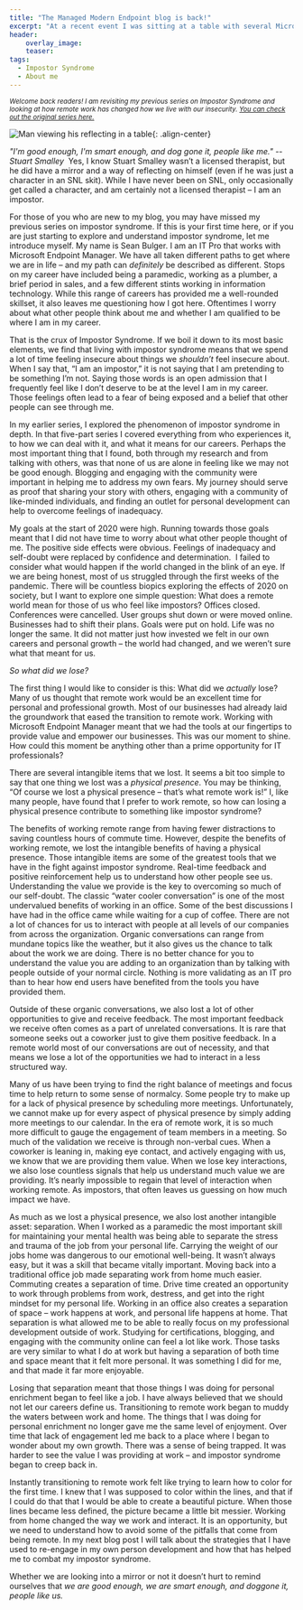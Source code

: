 ```yaml
---
title: "The Managed Modern Endpoint blog is back!"
excerpt: "At a recent event I was sitting at a table with several Microsoft team members and customers. We all had one thing in common – a love for Microsoft’s Modern Endpoint Management solutions."
header:
    overlay_image:
    teaser:
tags:
  - Impostor Syndrome
  - About me    
---
```


<small>_Welcome back readers! I am revisiting my previous series on Impostor Syndrome and looking at how remote work has changed how we live with our insecurity. [You can check out the original series here.](https://www.modernendpoint.com/managed/do-i-belong-at-this-table)_</small>

![Man viewing his reflecting in a table](https://managedblog.github.io/managed/assets/images/legacy/tablereflection.jpg){: .align-center}

_"I'm good enough, I'm smart enough, and dog gone it, people like me." -- Stuart Smalley_
​
Yes, I know Stuart Smalley wasn’t a licensed therapist, but he did have a mirror and a way of reflecting on himself (even if he was just a character in an SNL skit). While I have never been on SNL, only occasionally get called a character, and am certainly not a licensed therapist – I am an impostor.

For those of you who are new to my blog, you may have missed my previous series on impostor syndrome. If this is your first time here, or if you are just starting to explore and understand impostor syndrome, let me introduce myself. My name is Sean Bulger. I am an IT Pro that works with Microsoft Endpoint Manager. We have all taken different paths to get where we are in life – and my path can _definitely_ be described as different. Stops on my career have included being a paramedic, working as a plumber, a brief period in sales, and a few different stints working in information technology. While this range of careers has provided me a well-rounded skillset, it also leaves me questioning how I got here. Oftentimes I worry about what other people think about me and whether I am qualified to be where I am in my career.

That is the crux of Impostor Syndrome. If we boil it down to its most basic elements, we find that living with impostor syndrome means that we spend a lot of time feeling insecure about things we _shouldn’t_ feel insecure about. When I say that, “I am an impostor,” it is not saying that I am pretending to be something I’m not. Saying those words is an open admission that I frequently feel like I don’t deserve to be at the level I am in my career. Those feelings often lead to a fear of being exposed and a belief that other people can see through me.

In my earlier series, I explored the phenomenon of impostor syndrome in depth. In that five-part series I covered everything from who experiences it, to how we can deal with it, and what it means for our careers. Perhaps the most important thing that I found, both through my research and from talking with others, was that none of us are alone in feeling like we may not be good enough. Blogging and engaging with the community were important in helping me to address my own fears. My journey should serve as proof that sharing your story with others, engaging with a community of like-minded individuals, and finding an outlet for personal development can help to overcome feelings of inadequacy.

My goals at the start of 2020 were high. Running towards those goals meant that I did not have time to worry about what other people thought of me. The positive side effects were obvious. Feelings of inadequacy and self-doubt were replaced by confidence and determination.
​
I failed to consider what would happen if the world changed in the blink of an eye. If we are being honest, most of us struggled through the first weeks of the pandemic. There will be countless biopics exploring the effects of 2020 on society, but I want to explore one simple question: What does a remote world mean for those of us who feel like impostors?
Offices closed. Conferences were cancelled. User groups shut down or were moved online. Businesses had to shift their plans. Goals were put on hold. Life was no longer the same. It did not matter just how invested we felt in our own careers and personal growth – the world had changed, and we weren’t sure what that meant for us.

_So what did we lose?_

The first thing I would like to consider is this: What did we _actually_ lose? Many of us thought that remote work would be an excellent time for personal and professional growth. Most of our businesses had already laid the groundwork that eased the transition to remote work. Working with Microsoft Endpoint Manager meant that we had the tools at our fingertips to provide value and empower our businesses. This was our moment to shine. How could this moment be anything other than a prime opportunity for IT professionals?

There are several intangible items that we lost. It seems a bit too simple to say that one thing we lost was a _physical presence_. You may be thinking, “Of course we lost a physical presence – that’s what remote work is!” I, like many people, have found that I prefer to work remote, so how can losing a physical presence contribute to something like impostor syndrome?

The benefits of working remote range from having fewer distractions to saving countless hours of commute time. However, despite the benefits of working remote, we lost the intangible benefits of having a physical presence. Those intangible items are some of the greatest tools that we have in the fight against impostor syndrome. Real-time feedback and positive reinforcement help us to understand how other people see us. Understanding the value we provide is the key to overcoming so much of our self-doubt. The classic “water cooler conversation” is one of the most undervalued benefits of working in an office. Some of the best discussions I have had in the office came while waiting for a cup of coffee. There are not a lot of chances for us to interact with people at all levels of our companies from across the organization. Organic conversations can range from mundane topics like the weather, but it also gives us the chance to talk about the work we are doing. There is no better chance for you to understand the value you are adding to an organization than by talking with people outside of your normal circle. Nothing is more validating as an IT pro than to hear how end users have benefited from the tools you have provided them.

Outside of these organic conversations, we also lost a lot of other opportunities to give and receive feedback. The most important feedback we receive often comes as a part of unrelated conversations. It is rare that someone seeks out a coworker just to give them positive feedback. In a remote world most of our conversations are out of necessity, and that means we lose a lot of the opportunities we had to interact in a less structured way.

Many of us have been trying to find the right balance of meetings and focus time to help return to some sense of normalcy. Some people try to make up for a lack of physical presence by scheduling more meetings. Unfortunately, we cannot make up for every aspect of physical presence by simply adding more meetings to our calendar. In the era of remote work, it is so much more difficult to gauge the engagement of team members in a meeting. So much of the validation we receive is through non-verbal cues. When a coworker is leaning in, making eye contact, and actively engaging with us, we know that we are providing them value. When we lose key interactions, we also lose countless signals that help us understand much value we are providing. It’s nearly impossible to regain that level of interaction when working remote. As impostors, that often leaves us guessing on how much impact we have.

As much as we lost a physical presence, we also lost another intangible asset: separation. When I worked as a paramedic the most important skill for maintaining your mental health was being able to separate the stress and trauma of the job from your personal life. Carrying the weight of our jobs home was dangerous to our emotional well-being. It wasn’t always easy, but it was a skill that became vitally important. Moving back into a traditional office job made separating work from home much easier. Commuting creates a separation of time. Drive time created an opportunity to work through problems from work, destress, and get into the right mindset for my personal life. Working in an office also creates a separation of space – work happens at work, and personal life happens at home. That separation is what allowed me to be able to really focus on my professional development outside of work. Studying for certifications, blogging, and engaging with the community online can feel a lot like work. Those tasks are very similar to what I do at work but having a separation of both time and space meant that it felt more personal. It was something I did for me, and that made it far more enjoyable.

Losing that separation meant that those things I was doing for personal enrichment began to feel like a job. I have always believed that we should not let our careers define us. Transitioning to remote work began to muddy the waters between work and home. The things that I was doing for personal enrichment no longer gave me the same level of enjoyment. Over time that lack of engagement led me back to a place where I began to wonder about my own growth. There was a sense of being trapped. It was harder to see the value I was providing at work – and impostor syndrome began to creep back in.

Instantly transitioning to remote work felt like trying to learn how to color for the first time. I knew that I was supposed to color within the lines, and that if I could do that that I would be able to create a beautiful picture. When those lines became less defined, the picture became a little bit messier. Working from home changed the way we work and interact. It is an opportunity, but we need to understand how to avoid some of the pitfalls that come from being remote. In my next blog post I will talk about the strategies that I have used to re-engage in my own person development and how that has helped me to combat my impostor syndrome.

Whether we are looking into a mirror or not it doesn’t hurt to remind ourselves that _we are good enough, we are smart enough, and doggone it, people like us._
